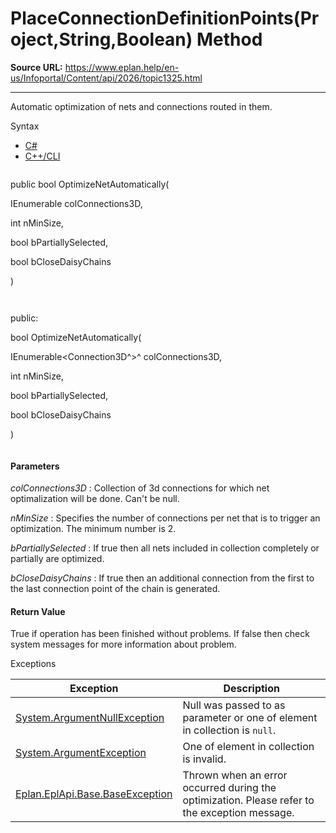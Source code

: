 # PlaceConnectionDefinitionPoints(Project,String,Boolean) Method

**Source URL:** https://www.eplan.help/en-us/Infoportal/Content/api/2026/topic1325.html

---

Automatic optimization of nets and connections routed in them.

Syntax

- [C#](#i-syntax-CS)
- [C++/CLI](#i-syntax-CPP2005)

```
```
public bool OptimizeNetAutomatically( 

   IEnumerable<Connection3D> colConnections3D,

   int nMinSize,

   bool bPartiallySelected,

   bool bCloseDaisyChains

)
```
```

```
```
public:

bool OptimizeNetAutomatically( 

   IEnumerable<Connection3D^>^ colConnections3D,

   int nMinSize,

   bool bPartiallySelected,

   bool bCloseDaisyChains

)
```
```

#### Parameters

*colConnections3D*
:   Collection of 3d connections for which net optimalization will be done. Can't be null.

*nMinSize*
:   Specifies the number of connections per net that is to trigger an optimization. The minimum number is 2.

*bPartiallySelected*
:   If true then all nets included in collection completely or partially are optimized.

*bCloseDaisyChains*
:   If true then an additional connection from the first to the last connection point of the chain is generated.

#### Return Value

True if operation has been finished without problems. If false then check system messages for more information about problem.

Exceptions

| Exception | Description |
| --- | --- |
| [System.ArgumentNullException](#) | Null was passed to as parameter or one of element in collection is `null`. |
| [System.ArgumentException](#) | One of element in collection is invalid. |
| [Eplan.EplApi.Base.BaseException](Eplan.EplApi.Baseu~Eplan.EplApi.Base.BaseException.html) | Thrown when an error occurred during the optimization. Please refer to the exception message. |
